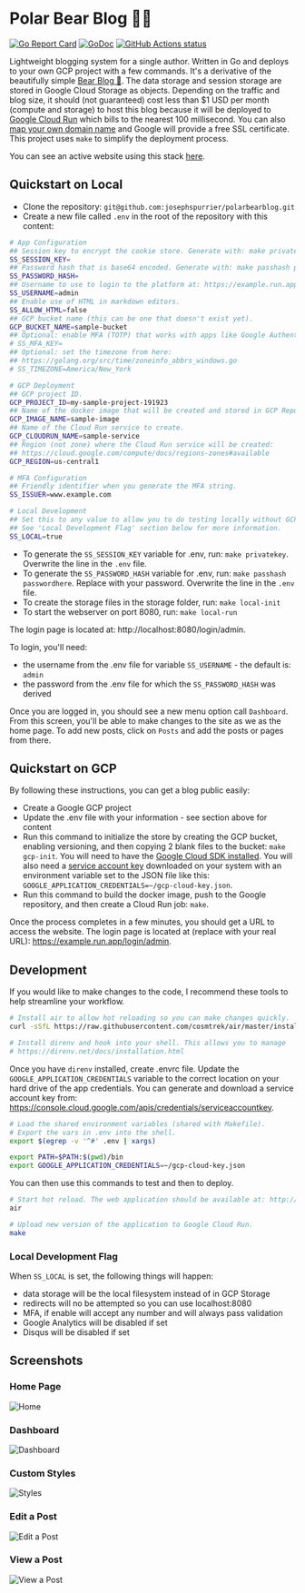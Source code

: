 # Polar Bear Blog 🐻‍❄️

[![Go Report Card](https://goreportcard.com/badge/github.com/josephspurrier/polarbearblog)](https://goreportcard.com/report/github.com/josephspurrier/polarbearblog)
[![GoDoc](https://godoc.org/github.com/josephspurrier/polarbearblog?status.svg)](https://godoc.org/github.com/josephspurrier/polarbearblog) 
[![GitHub Actions status](https://github.com/josephspurrier/polarbearblog/actions)](https://github.com/josephspurrier/polarbearblog/actions/workflows/unit-tests.yml/badge.svg)

Lightweight blogging system for a single author. Written in Go and deploys to your own GCP project with a few commands. It's a derivative of the beautifully simple [Bear Blog 🐻](https://bearblog.dev/). The data storage and session storage are stored in Google Cloud Storage as objects. Depending on the traffic and blog size, it should (not guaranteed) cost less than $1 USD per month (compute and storage) to host this blog because it will be deployed to [Google Cloud Run](https://cloud.google.com/run/pricing) which bills to the nearest 100 millisecond. You can also [map your own domain name](https://cloud.google.com/run/docs/mapping-custom-domains) and Google will provide a free SSL certificate. This project uses `make` to simplify the deployment process.

You can see an active website using this stack [here](https://www.josephspurrier.com/).

## Quickstart on Local

- Clone the repository: `git@github.com:josephspurrier/polarbearblog.git`
- Create a new file called `.env` in the root of the repository with this content:

```bash
# App Configuration
## Session key to encrypt the cookie store. Generate with: make privatekey
SS_SESSION_KEY=
## Password hash that is base64 encoded. Generate with: make passhash passwordhere
SS_PASSWORD_HASH=
## Username to use to login to the platform at: https://example.run.app/login/admin
SS_USERNAME=admin
## Enable use of HTML in markdown editors.
SS_ALLOW_HTML=false
## GCP bucket name (this can be one that doesn't exist yet).
GCP_BUCKET_NAME=sample-bucket
## Optional: enable MFA (TOTP) that works with apps like Google Authenticator. Generate with: make mfa
# SS_MFA_KEY=
## Optional: set the timezone from here:
## https://golang.org/src/time/zoneinfo_abbrs_windows.go
# SS_TIMEZONE=America/New_York

# GCP Deployment
## GCP project ID.
GCP_PROJECT_ID=my-sample-project-191923
## Name of the docker image that will be created and stored in GCP Repository.
GCP_IMAGE_NAME=sample-image
## Name of the Cloud Run service to create.
GCP_CLOUDRUN_NAME=sample-service
## Region (not zone) where the Cloud Run service will be created:
## https://cloud.google.com/compute/docs/regions-zones#available
GCP_REGION=us-central1

# MFA Configuration
## Friendly identifier when you generate the MFA string.
SS_ISSUER=www.example.com

# Local Development
## Set this to any value to allow you to do testing locally without GCP access.
## See 'Local Development Flag' section below for more information.
SS_LOCAL=true
```

- To generate the `SS_SESSION_KEY` variable for .env, run: `make privatekey`. Overwrite the line in the `.env` file.
- To generate the `SS_PASSWORD_HASH` variable for .env, run: `make passhash passwordhere`. Replace with your password. Overwrite the line in the `.env` file.
- To create the storage files in the storage folder, run: `make local-init`
- To start the webserver on port 8080, run: `make local-run`

The login page is located at: http://localhost:8080/login/admin.

To login, you'll need:

- the username from the .env file for variable `SS_USERNAME` - the default is: `admin`
- the password from the .env file for which the `SS_PASSWORD_HASH` was derived

Once you are logged in, you should see a new menu option call `Dashboard`. From this screen, you'll be able to make changes to the site as we as the home page. To add new posts, click on `Posts` and add the posts or pages from there.

## Quickstart on GCP

By following these instructions, you can get a blog public easily:

- Create a Google GCP project
- Update the .env file with your information - see section above for content
- Run this command to initialize the store by creating the GCP bucket, enabling versioning, and then copying 2 blank files to the bucket: `make gcp-init`. You will need to have the [Google Cloud SDK installed](https://cloud.google.com/sdk/docs/install). You will also need a [service account key](https://console.cloud.google.com/apis/credentials/serviceaccountkey) downloaded on your system with an environment variable set to the JSON file like this: `GOOGLE_APPLICATION_CREDENTIALS=~/gcp-cloud-key.json`.
- Run this command to build the docker image, push to the Google repository, and then create a Cloud Run job: `make`.

Once the process completes in a few minutes, you should get a URL to access the website. The login page is located at (replace with your real URL): https://example.run.app/login/admin.

## Development

If you would like to make changes to the code, I recommend these tools to help streamline your workflow.

```bash
# Install air to allow hot reloading so you can make changes quickly.
curl -sSfL https://raw.githubusercontent.com/cosmtrek/air/master/install.sh | sh -s

# Install direnv and hook into your shell. This allows you to manage 
# https://direnv.net/docs/installation.html
```

Once you have `direnv` installed, create .envrc file. Update the `GOOGLE_APPLICATION_CREDENTIALS` variable to the correct location on your hard drive of the app credentials. You can generate and download a service account key from: https://console.cloud.google.com/apis/credentials/serviceaccountkey.

```bash
# Load the shared environment variables (shared with Makefile).
# Export the vars in .env into the shell.
export $(egrep -v '^#' .env | xargs)

export PATH=$PATH:$(pwd)/bin
export GOOGLE_APPLICATION_CREDENTIALS=~/gcp-cloud-key.json
```

You can then use this commands to test and then to deploy.

```bash
# Start hot reload. The web application should be available at: http://localhost:8080
air

# Upload new version of the application to Google Cloud Run.
make
```

### Local Development Flag

When `SS_LOCAL` is set, the following things will happen:

- data storage will be the local filesystem instead of in GCP Storage
- redirects will no be attempted so you can use localhost:8080
- MFA, if enable will accept any number and will always pass validation
- Google Analytics will be disabled if set
- Disqus will be disabled if set

## Screenshots

### Home Page

![Home](doc/images/home.png)

### Dashboard

![Dashboard](doc/images/dashboard.png)

### Custom Styles

![Styles](doc/images/site-styles.png)

### Edit a Post

![Edit a Post](doc/images/post-edit.png)

### View a Post

![View a Post](doc/images/post.png)